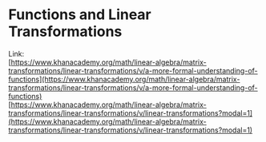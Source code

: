 # Functions and Linear Transformations

Link:  
[https://www.khanacademy.org/math/linear-algebra/matrix-transformations/linear-transformations/v/a-more-formal-understanding-of-functions](https://www.khanacademy.org/math/linear-algebra/matrix-transformations/linear-transformations/v/a-more-formal-understanding-of-functions)  
[https://www.khanacademy.org/math/linear-algebra/matrix-transformations/linear-transformations/v/linear-transformations?modal=1](https://www.khanacademy.org/math/linear-algebra/matrix-transformations/linear-transformations/v/linear-transformations?modal=1)

